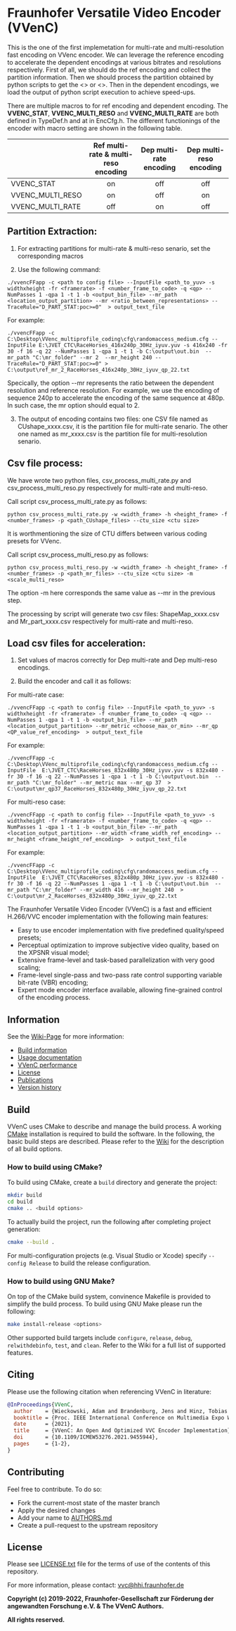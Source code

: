 # Fraunhofer Versatile Video Encoder (VVenC)


This is the one of the first implemetation for multi-rate and multi-resolution fast encoding on VVenc encoder. We can leverage the reference encoding to accelerate the dependent encodings at various bitrates and resolutions respectively.
First of all, we should do the ref encoding and collect the partition information. Then we should process the partition obtained by python scripts to get the <<CUshape map>> or <<Split map>>. Then in the dependent encodings, we load the output of 
python script execution to achieve speed-ups.

There are multiple macros to for ref encoding and dependent encoding. The **VVENC_STAT**, **VVENC_MULTI_RESO** and **VVENC_MULTI_RATE** are both defined in TypeDef.h and at in EncCfg.h. The different functionings of the encoder with macro setting are shown in 
the following table.   




| 		              | Ref multi-rate & multi-reso encoding | Dep multi-rate encoding | Dep multi-reso encoding   |
| -------------       |:------------------------------------:|:-----------------------:| :------------------------:|    
|VVENC_STAT           | on 					     			 | off 					   | off	   				   |
|VVENC_MULTI_RESO     | on					     	         | off 					   | on      				   |
|VVENC_MULTI_RATE     | off                             	 | on 					   | off 					   |






## Partition Extraction:


1. For extracting partitions for multi-rate & multi-reso senario, set the corresponding macros 

2. Use the following command:  

```
./vvencFFapp -c <path to config file> --InputFile <path_to_yuv> -s widthxheight -fr <framerate> -f <number_frame_to_code> -q <qp> --NumPasses 1 -qpa 1 -t 1 -b <output_bin_file> --mr_path <location_output_partition> --mr <ratio_between_representations> --TraceRule="D_PART_STAT:poc>=0"  > output_text_file
```

For example:

```
./vvencFFapp -c C:\Desktop\VVenc_multiprofile_coding\cfg\randomaccess_medium.cfg --InputFile E:\JVET_CTC\RaceHorses_416x240p_30Hz_iyuv.yuv -s 416x240 -fr 30 -f 16 -q 22 --NumPasses 1 -qpa 1 -t 1 -b C:\output\out.bin  --mr_path "C:\mr_folder" --mr 2  --mr_height 240 --TraceRule="D_PART_STAT:poc>=0" > C:\output\ref_mr_2_RaceHorses_416x240p_30Hz_iyuv_qp_22.txt
```

Specically, the option --mr represents the ratio between the dependent resolution and reference resolution. For example, we use the encoding of sequence 240p to accelerate the encoding of the same sequence at 480p. In such case, the mr option should equal to 2.  

3. The output of encoding contains two files: one CSV file named as CUshape_xxxx.csv, it is the partition file for multi-rate senario. The other one named as mr_xxxx.csv is the partition file for multi-resolution senario.



## Csv file process:
 
We have wrote two python files, csv_process_multi_rate.py and csv_process_multi_reso.py respectively for multi-rate and multi-reso.
  
Call script csv_process_multi_rate.py as follows: 

```
python csv_process_multi_rate.py -w <width_frame> -h <height_frame> -f <number_frames> -p <path_CUshape_files> --ctu_size <ctu size>
```
 
It is worthmentioning the size of CTU differs between various coding presets for VVenc. 
  
Call script csv_process_multi_reso.py as follows: 

``` 
python csv_process_multi_reso.py -w <width_frame> -h <height_frame> -f <number_frames> -p <path_mr_files> --ctu_size <ctu size> -m <scale_multi_reso>
```
 
The option -m here corresponds the same value as --mr in the previous step. 
 
The processing by script will generate two csv files: ShapeMap_xxxx.csv and Mr_part_xxxx.csv respectively for multi-rate and multi-reso. 




## Load csv files for acceleration: 
 
 
1. Set values of macros correctly for Dep multi-rate and Dep multi-reso encodings.
 
2. Build the encoder and call it as follows:



For multi-rate case:

```
./vvencFFapp -c <path to config file> --InputFile <path_to_yuv> -s widthxheight -fr <framerate> -f <number_frame_to_code> -q <qp> --NumPasses 1 -qpa 1 -t 1 -b <output_bin_file> --mr_path <location_output_partition> --mr_metric <choose_max_or_min> --mr_qp <QP_value_ref_encoding>  > output_text_file
```
 
For example:

```
./vvencFFapp -c C:\Desktop\VVenc_multiprofile_coding\cfg\randomaccess_medium.cfg --InputFile  E:\JVET_CTC\RaceHorses_832x480p_30Hz_iyuv.yuv -s 832x480 -fr 30 -f 16 -q 22 --NumPasses 1 -qpa 1 -t 1 -b C:\output\out.bin  --mr_path "C:\mr_folder" --mr_metric max --mr_qp 37  > C:\output\mr_qp37_RaceHorses_832x480p_30Hz_iyuv_qp_22.txt
```



For multi-reso case:

```
./vvencFFapp -c <path to config file> --InputFile <path_to_yuv> -s widthxheight -fr <framerate> -f <number_frame_to_code> -q <qp> --NumPasses 1 -qpa 1 -t 1 -b <output_bin_file> --mr_path <location_output_partition> --mr_width <frame_width_ref_encoding> --mr_height <frame_height_ref_encoding>  > output_text_file
```

For example:

```
./vvencFFapp -c C:\Desktop\VVenc_multiprofile_coding\cfg\randomaccess_medium.cfg --InputFile  E:\JVET_CTC\RaceHorses_832x480p_30Hz_iyuv.yuv -s 832x480 -fr 30 -f 16 -q 22 --NumPasses 1 -qpa 1 -t 1 -b C:\output\out.bin  --mr_path "C:\mr_folder" --mr_width 416 --mr_height 240  > C:\output\mr_2_RaceHorses_832x480p_30Hz_iyuv_qp_22.txt
```



The Fraunhofer Versatile Video Encoder (VVenC) is a fast and efficient H.266/VVC encoder implementation with the following main features:
- Easy to use encoder implementation with five predefined quality/speed presets;
- Perceptual optimization to improve subjective video quality, based on the XPSNR visual model;
- Extensive frame-level and task-based parallelization with very good scaling;
- Frame-level single-pass and two-pass rate control supporting variable bit-rate (VBR) encoding;
- Expert mode encoder interface available, allowing fine-grained control of the encoding process.

## Information

See the [Wiki-Page](https://github.com/fraunhoferhhi/vvenc/wiki) for more information:

* [Build information](https://github.com/fraunhoferhhi/vvenc/wiki/Build)
* [Usage documentation](https://github.com/fraunhoferhhi/vvenc/wiki/Usage)
* [VVenC performance](https://github.com/fraunhoferhhi/vvenc/wiki/Encoder-Performance)
* [License](https://github.com/fraunhoferhhi/vvenc/wiki/License)
* [Publications](https://github.com/fraunhoferhhi/vvenc/wiki/Publications)
* [Version history](https://github.com/fraunhoferhhi/vvenc/wiki/Changelog)

## Build

VVenC uses CMake to describe and manage the build process. A working [CMake](https://cmake.org/) installation is required to build the software. In the following, the basic build steps are described. Please refer to the [Wiki](https://github.com/fraunhoferhhi/vvenc/wiki/Build) for the description of all build options.

### How to build using CMake?

To build using CMake, create a `build` directory and generate the project:

```sh
mkdir build
cd build
cmake .. <build options>
```

To actually build the project, run the following after completing project generation:

```sh
cmake --build .
```

For multi-configuration projects (e.g. Visual Studio or Xcode) specify `--config Release` to build the release configuration.

### How to build using GNU Make?

On top of the CMake build system, convinence Makefile is provided to simplify the build process. To build using GNU Make please run the following:

```sh
make install-release <options>
```

Other supported build targets include `configure`, `release`, `debug`, `relwithdebinfo`, `test`,  and `clean`. Refer to the Wiki for a full list of supported features.

## Citing

Please use the following citation when referencing VVenC in literature:

```bibtex
@InProceedings{VVenC,
  author    = {Wieckowski, Adam and Brandenburg, Jens and Hinz, Tobias and Bartnik, Christian and George, Valeri and Hege, Gabriel and Helmrich, Christian and Henkel, Anastasia and Lehmann, Christian and Stoffers, Christian and Zupancic, Ivan and Bross, Benjamin and Marpe, Detlev},
  booktitle = {Proc. IEEE International Conference on Multimedia Expo Workshops (ICMEW)},
  date      = {2021},
  title     = {VVenC: An Open And Optimized VVC Encoder Implementation},
  doi       = {10.1109/ICMEW53276.2021.9455944},
  pages     = {1-2},
}
```

## Contributing

Feel free to contribute. To do so:

* Fork the current-most state of the master branch
* Apply the desired changes
* Add your name to [AUTHORS.md](./AUTHORS.md)
* Create a pull-request to the upstream repository

## License

Please see [LICENSE.txt](./LICENSE.txt) file for the terms of use of the contents of this repository.

For more information, please contact: vvc@hhi.fraunhofer.de

**Copyright (c) 2019-2022, Fraunhofer-Gesellschaft zur Förderung der angewandten Forschung e.V. & The VVenC Authors.**

**All rights reserved.**
